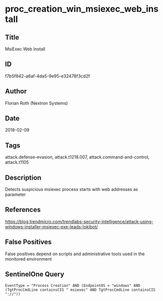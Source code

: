 # proc_creation_win_msiexec_web_install

## Title
MsiExec Web Install

## ID
f7b5f842-a6af-4da5-9e95-e32478f3cd2f

## Author
Florian Roth (Nextron Systems)

## Date
2018-02-09

## Tags
attack.defense-evasion, attack.t1218.007, attack.command-and-control, attack.t1105

## Description
Detects suspicious msiexec process starts with web addresses as parameter

## References
https://blog.trendmicro.com/trendlabs-security-intelligence/attack-using-windows-installer-msiexec-exe-leads-lokibot/

## False Positives
False positives depend on scripts and administrative tools used in the monitored environment

## SentinelOne Query
```
EventType = "Process Creation" AND (EndpointOS = "windows" AND (TgtProcCmdLine containsCIS " msiexec" AND TgtProcCmdLine containsCIS "://"))

```